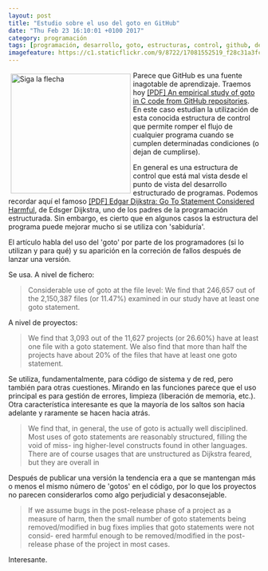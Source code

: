 ```yaml
---
layout: post
title: "Estudio sobre el uso del goto en GitHub"
date: "Thu Feb 23 16:10:01 +0100 2017"
category: programación
tags: [programación, desarrollo, goto, estructuras, control, github, demoscopía]
imagefeature: https://c1.staticflickr.com/9/8722/17081552519_f28c31a3fc_m.jpg
---
```






<a href="https://www.flickr.com/photos/fernand0/2524986421" title="Siga la flecha"><img src="https://c1.staticflickr.com/3/2040/2524986421_b3fed21dc3_m.jpg" width="240"  alt="Siga la flecha" style="float:left; margin:5px"></a>
Parece que GitHub es una fuente inagotable de aprendizaje. Traemos hoy [[PDF] An empirical study of goto in C code from GitHub repositories](https://peerj.com/preprints/826.pdf). En este caso estudian la utilización de esta conocida estructura de control que permite romper el flujo de cualquier programa cuando se cumplen determinadas condiciones (o dejan de cumplirse). 

En general es una estructura de control que está mal vista desde el punto de vista del desarrollo estructurado de programas. Podemos recordar aquí el famoso [[PDF] Edgar Dijkstra: Go To Statement Considered Harmful](http://homepages.cwi.nl/~storm/teaching/reader/Dijkstra68.pdf), de  Edsger Dijkstra, uno de los padres de la programación estructurada. Sin embargo, es cierto que en algunos casos la estructura del programa puede mejorar mucho si se utiliza con 'sabiduría'.

El artículo habla del uso del 'goto' por parte de los programadores (si lo utilizan y para qué) y su aparición en la correción de fallos después de lanzar una versión.

Se usa. A nivel de fichero:

> Considerable use of goto at the file level: We find that 246,657 out of the 2,150,387 files (or 11.47%) examined in our study have at least one goto statement. 

A nivel de proyectos:

> We find that 3,093 out of the 11,627 projects (or 26.60%) have at least one file with a goto statement. We also find that more than half the projects have about 20% of the files that have at least one goto statement.

Se utiliza, fundamentalmente, para código de sistema y de red, pero también para otras cuestiones.
Mirando en las funciones parece que el uso principal es para gestión de errores, limpieza (liberación de memoria, etc.).
Otra característica interesante es que la mayoría de los saltos son hacia adelante y raramente se hacen hacia atrás.

> We find that, in general, the use of goto is actually well disciplined. Most uses of goto statements are reasonably structured, filling the void of miss- ing higher-level constructs found in other languages. There are of course usages that are unstructured as Dijkstra feared, but they are overall in

Después de publicar una versión la tendencia era a que se mantengan más o menos el mismo número de 'gotos' en el código, por lo que los proyectos no parecen considerarlos como algo perjudicial y desaconsejable.

> If we assume bugs in the post-release phase of a project as a measure of harm, then the small number of goto statements being removed/modified in bug fixes implies that goto statements were not consid- ered harmful enough to be removed/modified in the post-release phase of the project in most cases.

Interesante.
